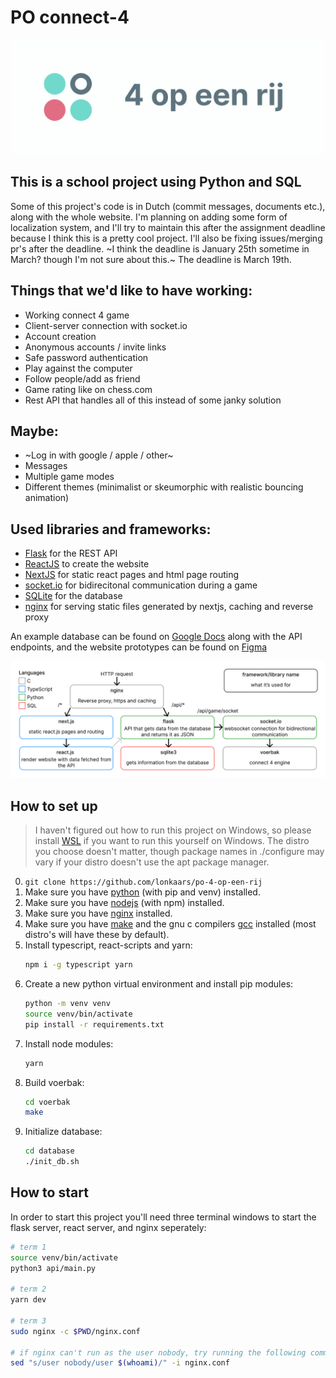 # PO connect-4

![](./banner.png)

## This is a school project using Python and SQL

Some of this project's code is in Dutch (commit messages, documents etc.),
along with the whole website. I'm planning on adding some form of localization
system, and I'll try to maintain this after the assignment deadline because I
think this is a pretty cool project. I'll also be fixing issues/merging pr's
after the deadline. ~I think the deadline is January 25th sometime in March?
though I'm not sure about this.~ The deadline is March 19th.

## Things that we'd like to have working:

- Working connect 4 game
- Client-server connection with socket.io
- Account creation
- Anonymous accounts / invite links
- Safe password authentication
- Play against the computer
- Follow people/add as friend
- Game rating like on chess.com
- Rest API that handles all of this instead of some janky solution

## Maybe:

- ~Log in with google / apple / other~
- Messages
- Multiple game modes
- Different themes (minimalist or skeumorphic with realistic bouncing animation)

## Used libraries and frameworks:

- [Flask](https://flask.palletsprojects.com/) for the REST API
- [ReactJS](https://reactjs.org/) to create the website
- [NextJS](https://nextjs.org/) for static react pages and html page routing
- [socket.io](https://socket.io/) for bidirecitonal communication during a game
- [SQLite](https://sqlite.org/index.html) for the database
- [nginx](https://nginx.org/en/) for serving static files generated by nextjs, caching and reverse proxy

An example database can be found on [Google Docs](https://docs.google.com/spreadsheets/d/1mDN9IUqRIMjr_9RmLxKybjIgVuaUadalmPEFnG-XeJg/edit?usp=sharing) along with the API endpoints, and the website prototypes can be found on [Figma](https://www.figma.com/file/rTciVQApAe6cwrH1Prl5Wn/4-op-een-rij?node-id=0%3A1)

![](./diagram.png)

## How to set up

> I haven't figured out how to run this project on Windows, so please install [WSL](https://docs.microsoft.com/en-us/windows/wsl/install-win10) if you want to run this yourself on Windows. The distro you choose doesn't matter, though package names in ./configure may vary if your distro doesn't use the apt package manager.

0. `git clone https://github.com/lonkaars/po-4-op-een-rij`
1. Make sure you have [python](https://python.org/downloads) (with pip and venv) installed.
2. Make sure you have [nodejs](https://nodejs.org/en/download) (with npm) installed.
3. Make sure you have [nginx](https://nginx.org/en/) installed.
4. Make sure you have [make](https://www.gnu.org/software/make/) and the gnu c compilers [gcc](https://gcc.gnu.org/) installed (most distro's will have these by default).
5. Install typescript, react-scripts and yarn:
	```sh
	npm i -g typescript yarn
	```
6. Create a new python virtual environment and install pip modules:
	```sh
	python -m venv venv
	source venv/bin/activate
	pip install -r requirements.txt
	```
7. Install node modules:
	```sh
	yarn
	```
8. Build voerbak:
	```sh
	cd voerbak
	make
	```
9. Initialize database:
	```sh
	cd database
	./init_db.sh
	```

## How to start

In order to start this project you'll need three terminal windows to start the flask server, react server, and nginx seperately:

```sh
# term 1
source venv/bin/activate
python3 api/main.py

# term 2
yarn dev

# term 3
sudo nginx -c $PWD/nginx.conf

# if nginx can't run as the user nobody, try running the following command and restart nginx:
sed "s/user nobody/user $(whoami)/" -i nginx.conf
```

